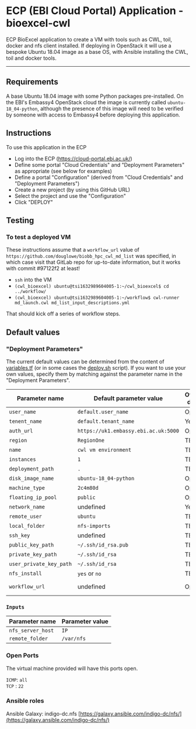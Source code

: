 # ECP (EBI Cloud Portal) Application - bioexcel-cwl

ECP BioExcel application to create a VM with tools such as CWL, toil, docker and nfs client
installed. If deploying in OpenStack it will use a bespoke Ubuntu 18.04 image as a base OS, with
Ansible installing the CWL, toil and docker tools.

---

## Requirements

A base Ubuntu 18.04 image with some Python packages pre-installed. On the EBI's Embassy4 OpenStack
cloud the image is currently called `ubuntu-18_04-python`, although the presence of this image will
need to be verified by someone with access to Embassy4 before deploying this application.

## Instructions

To use this application in the ECP

 * Log into the ECP (https://cloud-portal.ebi.ac.uk/)
 * Define some portal "Cloud Credentials" and "Deployment Parameters" as appropriate (see below
   for examples)
 * Define a portal "Configuration" (derived from "Cloud Credentials" and "Deployment Parameters")
 * Create a new project (by using this GitHub URL)
 * Select the project and use the "Configuration"
 * Click "DEPLOY"

## Testing

### To test a **deployed** VM

These instructions assume that a `workflow_url` value of `https://github.com/douglowe/biobb_hpc_cwl_md_list`
was specified, in which case visit that GitLab repo for up-to-date information, but it works with
commit #97122f2 at least!

 * `ssh` into the VM
 * `(cwl_bioexcel) ubuntu@tsi1632989604005-1:~/cwl_bioexcel$ cd ../workflow/`
 * `(cwl_bioexcel) ubuntu@tsi1632989604005-1:~/workflow$ cwl-runner md_launch.cwl md_list_input_descriptions.yml`

That should kick off a series of workflow steps.

## Default values

### "Deployment Parameters"

The current default values can be determined from the content of [variables.tf](ostack/terraform/variables.tf) (or
in some cases the [deploy.sh](ostack/deploy.sh) script). If you want to use your own values, specify them by
matching against the parameter name in the "Deployment Parameters".

| Parameter name          | **Default** parameter value          | Overwrite <b> default? | Description                                             |
| ---                     | ---                                  | ---       | ---                                                     |
| `user_name`             | `default.user_name`                  | Optional  | Your email                                              |
| `tenent_name`           | `default.tenant_name`                | Yes       | OpenStack tenant name                                   |
| `auth_url`              | `https://uk1.embassy.ebi.ac.uk:5000` | Optional  | OpenStack API Identity Service URL                      |
| `region`                | `RegionOne`                          | TBD       | OpenStack Region                                        |
| `name`                  | `cwl vm environment`                 | TBD       | Abitrary deployment name                                |
| `instances`             | `1`                                  | TBD       | Number of instances to install                          |
| `deployment_path`       | `.`                                  | TBD       | Local path to save terraform deployment output          |
| `disk_image_name`       | `ubuntu-18_04-python`                | Optional  | OpenStack Compute Image name                            |
| `machine_type`          | `2c4m80d`                            | Optional  | OpenStack Machine type ("flavor")                       |
| `floating_ip_pool`      | `public`                             | Optional  | OpenStack Network name for Floating IPs                 |
| `network_name`          | undefined                            | Yes       | OpenStack Network name                                  |
| `remote_user`           | `ubuntu`                             | TBD       | Remove VM user                                          |
| `local_folder`          | `nfs-imports`                        | TBD       | Local folder                                            | 
| `ssh_key`               | undefined                            | TBD       | Public key to inject into the VM                        |
| `public_key_path`       | `~/.ssh/id_rsa.pub`                  | TBD       | Path of public SSH key to be injected in the VM         |
| `private_key_path`      | `~/.ssh/id_rsa`                      | TBD       | Path of private SSH key to connect to the VM            |
| `user_private_key_path` | `~/.ssh/id_rsa`                      | TBD       | (see [variables.tf](ostack/terraform/variables.tf))     |
| `nfs_install`           | `yes` or  `no`                       | TBD       |                                                         |
| `workflow_url`          | undefined                            | Optional  | e.g. https://github.com/douglowe/biobb_hpc_cwl_md_list  |

### `Inputs`

| Parameter name          | Parameter value       |
| ---                     | ---                   |
| `nfs_server_host`       | `IP`                  |
| `remote_folder`         | `/var/nfs`            |

### Open Ports

The virtual machine provided will have this ports open.

`ICMP`: `all`  
`TCP` : `22`

### Ansible roles

Ansible Galaxy: indigo-dc.nfs
[https://galaxy.ansible.com/indigo-dc/nfs/](https://galaxy.ansible.com/indigo-dc/nfs/)
